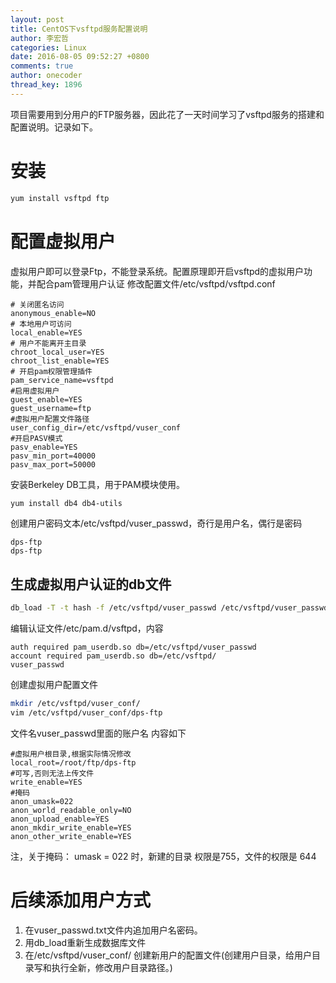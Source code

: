 ```yaml
---
layout: post
title: CentOS下vsftpd服务配置说明
author: 李宏哲 
categories: Linux
date: 2016-08-05 09:52:27 +0800
comments: true
author: onecoder
thread_key: 1896
---
```

项目需要用到分用户的FTP服务器，因此花了一天时间学习了vsftpd服务的搭建和配置说明。记录如下。

<!--break-->

# 安装

```bash
yum install vsftpd ftp
```

# 配置虚拟用户

虚拟用户即可以登录Ftp，不能登录系统。配置原理即开启vsftpd的虚拟用户功能，并配合pam管理用户认证
修改配置文件/etc/vsftpd/vsftpd.conf

```properties
# 关闭匿名访问
anonymous_enable=NO
# 本地用户可访问
local_enable=YES
# 用户不能离开主目录
chroot_local_user=YES
chroot_list_enable=YES
# 开启pam权限管理插件
pam_service_name=vsftpd
#启用虚拟用户
guest_enable=YES
guest_username=ftp
#虚拟用户配置文件路径
user_config_dir=/etc/vsftpd/vuser_conf
#开启PASV模式
pasv_enable=YES
pasv_min_port=40000
pasv_max_port=50000
```

安装Berkeley DB工具，用于PAM模块使用。

```bash
yum install db4 db4-utils
```

创建用户密码文本/etc/vsftpd/vuser_passwd，奇行是用户名，偶行是密码

```text
dps-ftp
dps-ftp
```

## 生成虚拟用户认证的db文件

```bash
db_load -T -t hash -f /etc/vsftpd/vuser_passwd /etc/vsftpd/vuser_passwd.db
```

编辑认证文件/etc/pam.d/vsftpd，内容

```
auth required pam_userdb.so db=/etc/vsftpd/vuser_passwd
account required pam_userdb.so db=/etc/vsftpd/
vuser_passwd
```

创建虚拟用户配置文件

```bash
mkdir /etc/vsftpd/vuser_conf/
vim /etc/vsftpd/vuser_conf/dps-ftp  
```

文件名vuser_passwd里面的账户名
内容如下

```
#虚拟用户根目录,根据实际情况修改
local_root=/root/ftp/dps-ftp  
#可写,否则无法上传文件
write_enable=YES
#掩码
anon_umask=022
anon_world_readable_only=NO
anon_upload_enable=YES
anon_mkdir_write_enable=YES
anon_other_write_enable=YES
```

注，关于掩码：
umask = 022 时，新建的目录 权限是755，文件的权限是 644

# 后续添加用户方式

1. 在vuser_passwd.txt文件内追加用户名密码。
2. 用db_load重新生成数据库文件
3. 在/etc/vsftpd/vuser_conf/ 创建新用户的配置文件(创建用户目录，给用户目录写和执行全新，修改用户目录路径。)